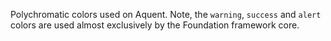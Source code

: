 Polychromatic colors used on Aquent. Note, the `warning`, `success` and `alert` colors are used almost exclusively by the Foundation framework core.
